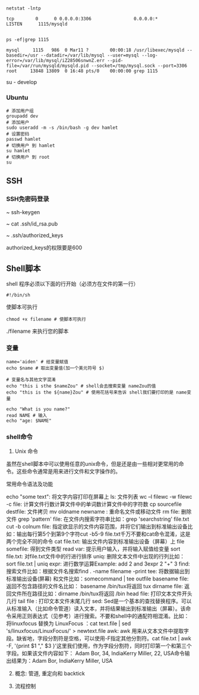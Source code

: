 # 

```shell
netstat -lntp

tcp        0      0 0.0.0.0:3306                0.0.0.0:*                   LISTEN      1115/mysqld


ps -ef|grep 1115

mysql     1115   986  0 Mar11 ?        00:00:18 /usr/libexec/mysqld --basedir=/usr --datadir=/var/lib/mysql --user=mysql --log-error=/var/lib/mysql/iZ28506snwnZ.err --pid-file=/var/run/mysqld/mysqld.pid --socket=/tmp/mysql.sock --port=3306
root     13848 13809  0 16:48 pts/0    00:00:00 grep 1115

```


su - develop



### Ubuntu

```shell
# 添加用户组
groupadd dev
# 添加用户
sudo useradd -m -s /bin/bash -g dev hamlet
# 设置密码
passwd hamlet
# 切换用户 到 hamlet
su hamlet
# 切换用户 到 root
su
```



## SSH

### SSH免密码登录

~ ssh-keygen

~ cat .ssh/id_rsa.pub

~ .ssh/authorized_keys

authorized_keys的权限要是600


## Shell脚本

shell 程序必须以下面的行开始（必须方在文件的第一行）

```shell
#!/bin/sh
```

使脚本可执行

```shell
chmod +x filename # 使脚本可执行
```

./filename 来执行您的脚本

### 变量

```shell
name='aiden' # 给变量赋值
echo $name # 取出变量值(加一个美元符号 $)

# 变量名与其他文字混淆
echo "this i sthe $nameZou" # shell会去搜索变量 nameZou的值
echo "this is the ${name}Zou" # 使用花括号来告诉 shell我们要打印的是 name变量

echo "What is you name?"
read NAME # 输入
echo "age: $NAME"
```

### shell命令

1. Unix 命令

虽然在shell脚本中可以使用任意的unix命令，但是还是由一些相对更常用的命令。这些命令通常是用来进行文件和文字操作的。

常用命令语法及功能

echo "some text": 将文字内容打印在屏幕上
ls: 文件列表
wc –l filewc -w filewc -c file: 计算文件行数计算文件中的单词数计算文件中的字符数
cp sourcefile destfile: 文件拷贝
mv oldname newname : 重命名文件或移动文件
rm file: 删除文件
grep 'pattern' file: 在文件内搜索字符串比如：grep 'searchstring' file.txt
cut -b colnum file: 指定欲显示的文件内容范围，并将它们输出到标准输出设备比如：输出每行第5个到第9个字符cut -b5-9 file.txt千万不要和cat命令混淆，这是两个完全不同的命令
cat file.txt: 输出文件内容到标准输出设备（屏幕）上
file somefile: 得到文件类型
read var: 提示用户输入，并将输入赋值给变量
sort file.txt: 对file.txt文件中的行进行排序
uniq: 删除文本文件中出现的行列比如： sort file.txt | uniq
expr: 进行数学运算Example: add 2 and 3expr 2 "+" 3
find: 搜索文件比如：根据文件名搜索find . -name filename -print
tee: 将数据输出到标准输出设备(屏幕) 和文件比如：somecommand | tee outfile
basename file: 返回不包含路径的文件名比如： basename /bin/tux将返回 tux
dirname file: 返回文件所在路径比如：dirname /bin/tux将返回 /bin
head file: 打印文本文件开头几行
tail file : 打印文本文件末尾几行
sed: Sed是一个基本的查找替换程序。可以从标准输入（比如命令管道）读入文本，并将结果输出到标准输出（屏幕）。该命令采用正则表达式（见参考）进行搜索。不要和shell中的通配符相混淆。比如：将linuxfocus 替换为 LinuxFocus ：cat text.file | sed 's/linuxfocus/LinuxFocus/' > newtext.file
awk: awk 用来从文本文件中提取字段。缺省地，字段分割符是空格，可以使用-F指定其他分割符。cat file.txt | awk -F, '{print $1 "," $3 }'这里我们使用，作为字段分割符，同时打印第一个和第三个字段。如果该文件内容如下： Adam Bor, 34, IndiaKerry Miller, 22, USA命令输出结果为：Adam Bor, IndiaKerry Miller, USA

2. 概念: 管道, 重定向和 backtick

3. 流程控制

